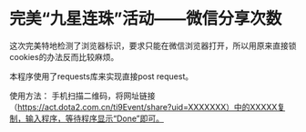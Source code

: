 # 完美“九星连珠”活动——微信分享次数
这次完美特地检测了浏览器标识，要求只能在微信浏览器打开，所以用原来直接锁cookies的办法反而比较麻烦。

本程序使用了requests库来实现直接post request。

使用方法：
手机扫描二维码，将网址链接（https://act.dota2.com.cn/ti9Event/share?uid=XXXXXXX）中的XXXXX复制，输入程序，等待程序显示“Done”即可。
